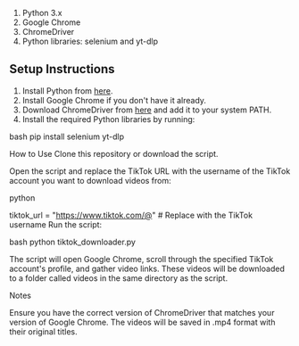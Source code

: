 1. Python 3.x
2. Google Chrome
3. ChromeDriver
4. Python libraries: selenium and yt-dlp

## Setup Instructions

1. Install Python from [here](https://www.python.org/downloads/).
2. Install Google Chrome if you don't have it already.
3. Download ChromeDriver from [here](https://sites.google.com/a/chromium.org/chromedriver/downloads) and add it to your system PATH.
4. Install the required Python libraries by running:

   
bash
   pip install selenium yt-dlp

How to Use
Clone this repository or download the script.

Open the script and replace the TikTok URL with the username of the TikTok account you want to download videos from:

python

tiktok_url = "https://www.tiktok.com/@"  # Replace with the TikTok username
Run the script:

bash
   python tiktok_downloader.py

The script will open Google Chrome, scroll through the specified TikTok account's profile, and gather video links. These videos will be downloaded to a folder called videos in the same directory as the script.

Notes

Ensure you have the correct version of ChromeDriver that matches your version of Google Chrome.
The videos will be saved in .mp4 format with their original titles.
